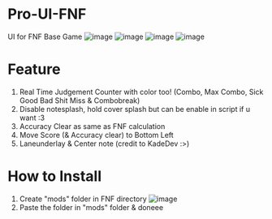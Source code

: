 # Pro-UI-FNF
UI for FNF Base Game
![image](https://github.com/user-attachments/assets/40e19374-a07b-4d1d-bf52-8d25e66ab7b9)
![image](https://github.com/user-attachments/assets/6761299c-b51b-472b-b3a9-298c1f93e14e)
![image](https://github.com/user-attachments/assets/13aa7691-3b2b-4c56-b6bb-e6499b6d018f)
![image](https://github.com/user-attachments/assets/cf0c2491-6a16-4bc6-b051-5cf3d6d2f7fb)


# Feature
1. Real Time Judgement Counter with color too! (Combo, Max Combo, Sick Good Bad Shit Miss & Combobreak)
2. Disable notesplash, hold cover splash but can be enable in script if u want :3
3. Accuracy Clear as same as FNF calculation
4. Move Score (& Accuracy clear) to Bottom Left
5. Laneunderlay & Center note (credit to KadeDev :>)

# How to Install
1. Create "mods" folder in FNF directory
![image](https://github.com/user-attachments/assets/a3d84dae-d851-42cd-bc5a-14d848f3c1f9)
2. Paste the folder in "mods" folder & doneee
